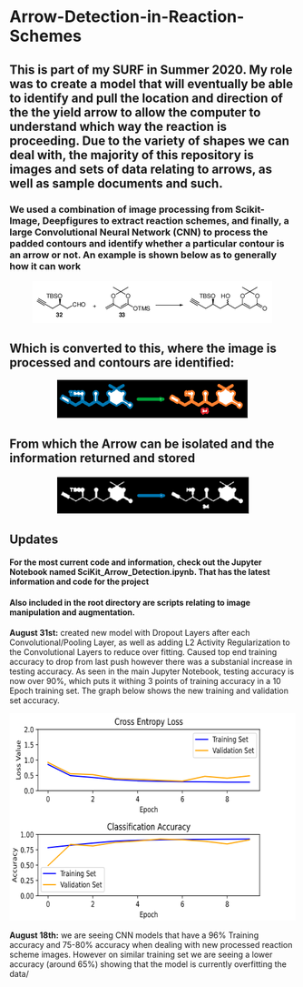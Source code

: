 # Arrow-Detection-in-Reaction-Schemes

## This is part of my SURF in Summer 2020. My role was to create a model that will eventually be able to identify and pull the location and direction of the the yield arrow to allow the computer to understand which way the reaction is proceeding. Due to the variety of shapes we can deal with, the majority of this repository is images and sets of data relating to arrows, as well as sample documents and such. 

### We used a combination of image processing from Scikit-Image, Deepfigures to extract reaction schemes, and finally, a large Convolutional Neural Network (CNN) to process the padded contours and identify whether a particular contour is an arrow or not. An example is shown below as to generally how it can work 

<p align="center">
  <img width=422 height=74 src="/other/CroppedPage10-1.png?raw=True">
</p> 

## Which is converted to this, where the image is processed and contours are identified:
<p align="center">
  <img width=341 height=68 src="/other/all_conts.png?raw=True">
</p>

## From which the Arrow can be isolated and the information returned and stored

<p align="center">
  <img width=341 height=68 src="/other/arrow_cont.png?raw=True">
</p>

## Updates
#### For the most current code and information, check out the Jupyter Notebook named SciKit_Arrow_Detection.ipynb. That has the latest information and code for the project
#### Also included in the root directory are scripts relating to image manipulation and augmentation. 

**August 31st:** created new model with Dropout Layers after each Convolutional/Pooling Layer, as well as adding L2 Activity Regularization to the Convolutional Layers to reduce over fitting. Caused top end training accuracy to drop from last push however there was a substanial increase in testing accuracy. As seen in the main Jupyter Notebook, testing accuracy is now over 90%, which puts it withing 3 points of training accuracy in a 10 Epoch training set. The graph below shows the new training and validation set accuracy.

<p align="center">
  <img width=631 height=365 src="/other/newNotOverfitGraph.png?raw=True">
</p>

**August 18th:** we are seeing CNN models that have a 96% Training accuracy and 75-80% accuracy when dealing with new processed reaction scheme images. However on similar training set we are seeing a lower accuracy (around 65%) showing that the model is currently overfitting the data/ 
